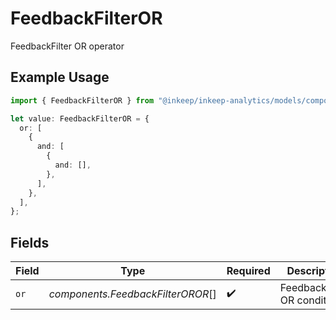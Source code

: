 # FeedbackFilterOR

FeedbackFilter OR operator

## Example Usage

```typescript
import { FeedbackFilterOR } from "@inkeep/inkeep-analytics/models/components";

let value: FeedbackFilterOR = {
  or: [
    {
      and: [
        {
          and: [],
        },
      ],
    },
  ],
};
```

## Fields

| Field                             | Type                              | Required                          | Description                       |
| --------------------------------- | --------------------------------- | --------------------------------- | --------------------------------- |
| `or`                              | *components.FeedbackFilterOROR*[] | :heavy_check_mark:                | FeedbackFilter OR condition       |
